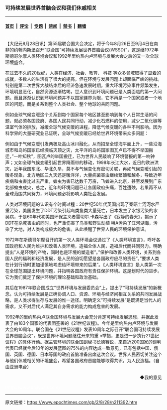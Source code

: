 ### 可持续发展世界首脑会议和我们休戚相关

---

#### [首页](../../../..?n211392) &nbsp;|&nbsp; [评论](../../../../../epoch-comment?n211392) &nbsp;|&nbsp; [专题](../../../../../epoch-special?n211392) &nbsp;|&nbsp; [禁闻](../../../../../epoch-news?n211392) &nbsp;|&nbsp; [禁书](../../../../../books?n211392) &nbsp;|&nbsp; [翻墙](https://github.com/gfw-breaker/nogfw/blob/master/README.md?n211392)


<div class="post_content" id="artbody" itemprop="articleBody">
 <!-- article content begin -->
 <p>
  <font color="#ffffff">
   (http://www.epochtimes.com)
  </font>
  <br/>
  【大纪元8月28日讯】第55届联合国大会决定，将于今年8月26日至9月4日在南非的约翰内斯堡召开”联合国”可持续发展世界首脑会议(WSSD)”，这是继1972年斯德哥尔摩人类环境会议和1992年里约热内卢环境与发展大会之后的又一次全球环境盛会。
 </p>
 <p>
  在过去不久的20世纪，人类在经济、社会、教育、
  <ok href="nsc419.htm">
   科技
  </ok>
  等众多领域取得了显着的成就，多数人的生活有了很大的提高，但在环境与发展问题上却面临严峻的挑战。特别是第二次世界大战结束后的经济急速发展时期，重大环境污染事件频繁发生，环境明显恶化，自然资源逐渐枯竭，世人意识到环境问题已是人类面临的第一大问题。而且逐渐认识到环境问题并不以国家疆界为限，它不再是一个国家或者一个地区的问题，而是关系到整个人类社会、整个地球的共同问题。
 </p>
 <p>
  例如全球气候变暖这个关系到每个国家每个地区甚至影响到每个人日常生活的问题，就必须各国政府、各国人民共同行动，减少化石燃料的使用，减少二氧化碳等温室气体的排放，减缓全球气候变暖的进程，降低气候变暖的各种不利影响。因为科学界的大量研究业已证明，全球气候变暖已经给世界环境带来众多问题：
 </p>
 <p>
  例如由于气候变暖引发两极及高山冰川融化，从而招至全球海平面上升，一些沿海城市和岛屿国家已经濒临灭顶之灾，太平洋的岛屿国家图瓦卢已不得不举国搬迁，”一叶知秋”，图瓦卢的举国搬迁，已为世界人民敲响了环境警报的第一响钟声；又如全球气候变暖引起世界降雨带的移动，1998年长江大水，近日的欧洲洪灾，近年我国东北、华北久旱，莫不与气候变化有密切关联，再如气候变暖引起的暖冬现象，北方地区三九天还是暖洋洋，大量病菌害虫继续繁殖和越冬，导致近年疾病和虫害比过去严重，蝗虫为害已达数千万亩，飞蝗进入北京，甚至发展到广东北部蝗虫成灾，总之，近年的环境问题已让各国政府头痛，百姓遭殃，若果再不从全球范围共同努力，环境问题必将影响人类社会发展。
 </p>
 <p>
  人类对环境问题的认识有个时间过程：20世纪50年代英国出现了秦晤士河河水严重污染，美国发生了DDT污染引起鸟类鱼类大量死亡，日本发生了水银污染的水吴病，于是60年代初美国环保主义者雷切尔.卡森写出了《寂静的春天》，揭示了DDT在杀死害虫的同时，也严重伤害了鸟类和野生动植 哄A污染了江河湖海，污染了大地，对人类构成极大的危害。从此唤醒了世界人民的环境保护意识。
 </p>
 <p>
  1972年在斯德哥尔摩召开的第一次人类环境会议通过了《人类环境宣言》，呼吁各国政府和人民为维护和改善人类环境，造福全体人民，造福后代而共同努力。明确提出”人是环境的产物，同时也是环境的塑造者”。”保护和改善人类环境，关系到各国人民的福利和经济发展，是人民的迫切愿望是各国政府应尽的责任”。”要求人类在计划行动时更加谨慎地考虑给环境带来的后果”。《人类环境宣言》是人类第一次在全球范围提出环境问题，并指明各国政府有责任保护环境。这是划时代的进步。它为我们奠定了保护环境的理论基础和政治基础。
 </p>
 <p>
  其后在1987年联合国成立”世界环境与发展委员会”上，提出了”可持续发展”的新概念。认为可持续发展是正确协调人口、资源、环境与经济间相互关系的共同发展战略，是人类求得生存与发展的惟一途径。明确定义”可持续发展”是既满足当代人的需求，又不对后代人满足其自身需求的能力构成危害的发展。
 </p>
 <p>
  1992年的里约热内卢联合国环境与发展大会充分肯定可持续发展思想，并据此发表了由183个国家的代表团签署的《21世纪议程》。今年是里约热内卢环境与发展大会的10周年。联合国在《21世纪议程》发表10周年之际召开”联合国可持续发展世界首脑会议”，既是世界环境问题继往开来的重 n举措，更是进一步执行21世纪议程》的具体行动。据主管环境的联合国副秘书长德赛说，来自近200国家的谈判代表已经就今后10年的发展蓝图的75%的内容达成一致意见，已有包括中国、俄国、英国、德国、日本等国的政府首脑准备出席这次会议。世界人民密切关注这个与他们休戚相关的环境盛会，希望各国政府首脑能够取得共识，为人民造福。（自由亚洲电台）
 </p>
 <div align="right">
  <ok href="sendmail.asp?p=pinglunfankui&amp;subject=评论文章读者反馈&amp;body=您好﹐我读了贵网站的文章《可持续发展世界首脑会议和我们休戚相关》后﹐">
   ◆我的意见
  </ok>
 </div>
 <p>
  <font color="#ffffff">
   (http://www.dajiyuan.com)
  </font>
 </p>
 <!-- article content end -->
 <div id="below_article_ad">
 </div>
</div>


---

原文链接：https://www.epochtimes.com/gb/2/8/28/n211392.htm